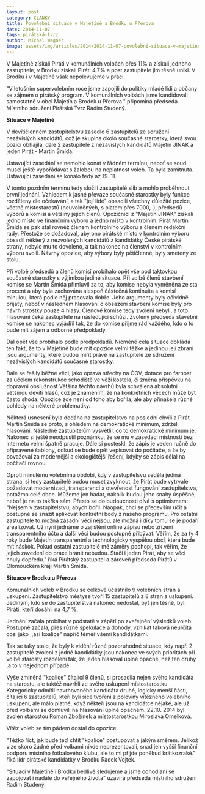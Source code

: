```yaml
---
layout: post
category: CLANKY
title: Povolební situace v Majetíně a Brodku u Přerova
date: 2014-11-07
tags: pirátská-tvrz
author: Michal Wagner
image: assets/img/articles/2014/2014-11-07-povolební-situace-v-majetine-a-brodku-u-pr.jpg   #751x422 pixelu
---
```

V Majetíně získali Piráti v komunálních volbách přes 11% a získali jednoho zastupitele, v Brodku získali Piráti 4.7% a post zastupitele jim těsně unikl. V Brodku i v Majetíně však nepolevujeme v práci.

"V letošním supervolebním roce jsme zapojili do politiky mladé lidi a občany se zájmem o pirátský program. V komunálních volbách jsme kandidovali samostatně v obci Majetín a Brodek u Přerova." připomíná předseda Místního sdružení Pirátská Tvrz Radim Studený.

**Situace v Majetíně**

V devítičlenném zastupitelstvu zasedlo 6 zastupitelů ze sdružení nezávislých kandidátů, což je skupina okolo současné starostky, která svou pozici obhájila, dále 2 zastupitelé z nezávislých kandidátů Majetín JINAK a jeden Pirát - Martin Šmída.

Ustavující zasedání se nemohlo konat v řádném termínu, neboť se soud musel ještě vypořádávat s žalobou na neplatnost voleb. Ta byla zamítnuta. Ustavující zasedání se konalo tedy až 19. 11.

V tomto pozdním termínu tedy složili zastupitelé slib a mohlo proběhnout první jednání. Vzhledem k jasné převaze současné starostky byly funkce rozděleny dle očekávání, a tak "její lidé" obsadili všechny důležité pozice, včetně místostarostů (neuvolněných, s platem přes 7000,-), předsedů výborů a komisí a většiny jejich členů. Opozičníci z "Majetín JINAK" získali jedno místo ve finančním výboru a jedno místo v kontrolním. Pirát Martin Šmída se pak stal rovněž členem kontrolního výboru a členem redakční rady. Přestože se dožadoval, aby ono pirátské místo v kontrolním výboru obsadil některý z nezvolených kandidátů z kandidátky České pirátské strany, nebylo mu to dovoleno, a tak nakonec na členství v kontrolním výboru svolil. Návrhy opozice, aby výbory byly pětičlenné, byly smeteny ze stolu. 

Při volbě předsedů a členů komisí probíhalo opět vše pod taktovkou současné starostky s výjimkou jediné situace. Při volbě členů stavbení komise se Martin Šmída přimluvil za to, aby komise nebyla vyměněna ze sta procent a aby byla zachována alespoň částečná kontinuita s komisí minulou, která podle něj pracovala dobře. Jeho argumenty byly očividně přijaty, neboť v následném hlasování o obsazení stavbení komise byly pro návrh strostky pouze 4 hlasy. Členové komise tedy zvoleni nebyli, a toto hlasování čeká zastupitele na následující schůzi. Zvolený předseda stavební komise se nakonec vyjádřil tak, že do komise přijme rád každého, kdo o to bude mít zájem a odborné předpoklady.

Dál opět vše probíhalo podle předpokladů. Nicméně celá situace dokládá ten fakt, že to v Majetíně bude mít opozice velmi těžké a jedinou její zbraní jsou argumenty, které budou mířit právě na zastupitele ze sdružení nezávislých kandidátů současné starostky.

Dále se řešily běžné věci, jako oprava střechy na ČOV, dotace pro farnost za účelem rekonstrukce schodiště ve věži kostela, či změna příspěvku na dopravní obslužnost.Většina těchto návrhů byla schválena absolutní většinou devíti hlasů, což je znamením, že na konkrétních věcech může být často shoda. Opozice zde není od toho aby bořila, ale aby přinášela různé pohledy na některé problematiky. 

Některá usnesení byla dodána na zastupitelstvo na poslední chvíli a Pirát Martin Šmída se proto, s ohledem na demokratické minimum, zdržel hlasování. Následně zastupitelům vysvětlil, co to demokratické minimum je. Nakonec si ještě neodpustil poznámku, že se mu v zasedací místnosti bez internetu velmi špatně pracuje.  Dále si posteskl, že zápis je veden ručně do  připravené šablony, odkud se bude opět vepisovat do počítače, a že by považoval za modernější a ekologičtější řešení, kdyby se zápis dělal na počítači rovnou. 

Oproti minulému volebnímu období, kdy v zastupitelsvu seděla jediná strana, si tedy zastupitelé budou muset zvyknout, že Pirát bude vytrvale požadovat modernizaci, transparenci a otevřenost fungování zastupitelstva, potažmo celé obce. Můžeme jen hádat, nakolik budou jeho snahy úspěšné, neboť je na to takřka sám. Přesto se do budoucnosti dívá s optimismem:  "Nejsem v zastupitelstvu, abych bořil. Naopak, chci se především učit a postupně se snažit aplikovat konkrétní body z našeho programu. Pro ostatní zastupitele to možná zásadní věci nejsou, ale možná i díky tomu se je podaří zrealizovat. Už nyní jednáme o zajištění online zápisu nebo zřízení transparentního účtu a další věci budou postupně přibývat. Věřím, že za ty 4 roky bude Majetín transparentní a  technologicky vyspělou obcí, která bude mít náskok. Pokud ostatní zastupitelé mé záměry pochopí, tak věřím, že jejich zavedení do praxe bránit nebudou. Stačí i jeden Pirát, aby se věci hnuly dopředu." říká Pirátský zastupitel a zároveň předseda Pirátů v Olomouckém kraji Martin Šmída.

**Situace v Brodku u Přerova**

Komunálních voleb v Brodku se celkově účastnilo 9 volebních stran a uskupení. Zastupitelstvo městyse tvoří 15 zastupitelů z 8 stran a uskupení. Jediným, kdo se do zastupitelstva nakonec nedostal, byť jen těsně, byli Piráti, kteří dosáhli  na 4,7 %.

Jednání začala probíhat v podstatě v zápětí po zveřejnění výsledků voleb. Postupně začala, přes různé spekulace a dohody, vznikat taková neurčitá cosi jako ,,asi koalice" napříč téměř všemi kandidátkami.

Tak se taky stalo, že byly k vidění různé pozoruhodné situace, kdy např. 2 zastupitelé zvoleni z jedné kandidátky jsou nakonec ve svých prioritách při volbě starosty rozděleni tak, že jeden hlasoval úplně opačně, než ten druhý ,a to v nejednom případě.

Výše zmíněná "koalice" čítající 9 členů, si prosadila nejen svého kandidáta na starostu, ale taktéž  navrhli ze svého uskupení místostarostku. Kategoricky odmítli navrhovaného kandidáta druhé, logicky menší části, čítající 6 zastupitelů, kteří byli sice tvořeni z poloviny vítězného volebního uskupení, ale málo platné, když někteří jsou na kandidátce nějaké, ale už před volbami se domluvili na hlasování úplně opačném. 22.10. 2014 byl zvolen starostou Roman Zbožínek a místostarostkou Miroslava Omelková.

Vítěz voleb se tím pádem dostal do opozice.

"Těžko říct, jak bude teď chtít "koalice" postupovat a jakým směrem. Jelikož vize skoro žádné před volbami nikde neprezentovali, snad jen vyšší finanční podporu místního fotbalového klubu, ale to mi přijde poněkud krátkozraké." říká lídr pirátské kandidátky v Brodku Radek Vojtek. 

"Situaci v Majetíně i Brodku bedlivě sledujeme a jsme odhodlaní se zapojovat i nadále do veřejného života" uzavírá předseda místního sdružení Radim Studený.


